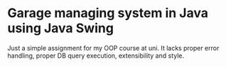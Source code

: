 # Garage managing system in Java using Java Swing

Just a simple assignment for my OOP course at uni.
It lacks proper error handling, proper DB query execution, extensibility and style. 